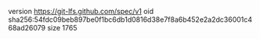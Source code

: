 version https://git-lfs.github.com/spec/v1
oid sha256:54fdc09beb897be0f1bc6db1d0816d38e7f8a6b452e2a2dc36001c468ad26079
size 1765
